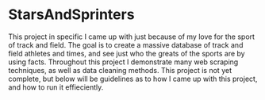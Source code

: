 # StarsAndSprinters
This project in specific I came up with just because of my love for the sport of track and field. The goal is to create a massive database of track and field athletes and times, and see just who the greats of the sports are by using facts. Throughout this project I demonstrate many web scraping techniques, as well as data cleaning methods. This project is not yet complete, but below will be guidelines as to how I came up with this project, and how to run it effieciently. 

